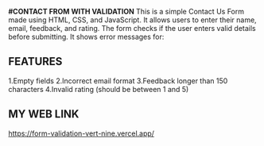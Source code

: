 **#CONTACT FROM WITH VALIDATION**
This is a simple Contact Us Form made using HTML, CSS, and JavaScript. It allows users to enter their name, email, feedback, and rating.
The form checks if the user enters valid details before submitting. It shows error messages for:
## FEATURES
1.Empty fields
2.Incorrect email format
3.Feedback longer than 150 characters
4.Invalid rating (should be between 1 and 5)
## MY WEB LINK
https://form-validation-vert-nine.vercel.app/
